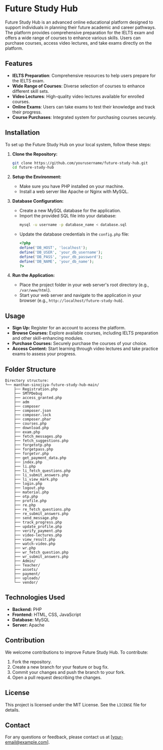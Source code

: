 # Future Study Hub

Future Study Hub is an advanced online educational platform designed to support individuals in planning their future academic and career pathways. The platform provides comprehensive preparation for the IELTS exam and offers a wide range of courses to enhance various skills. Users can purchase courses, access video lectures, and take exams directly on the platform.

## Features

- **IELTS Preparation**: Comprehensive resources to help users prepare for the IELTS exam.
- **Wide Range of Courses**: Diverse selection of courses to enhance different skill sets.
- **Video Lectures**: High-quality video lectures available for enrolled courses.
- **Online Exams**: Users can take exams to test their knowledge and track their progress.
- **Course Purchases**: Integrated system for purchasing courses securely.

## Installation

To set up the Future Study Hub on your local system, follow these steps:

1. **Clone the Repository:**
   ```bash
   git clone https://github.com/yourusername/future-study-hub.git
   cd future-study-hub
   ```

2. **Setup the Environment:**
   - Make sure you have PHP installed on your machine.
   - Install a web server like Apache or Nginx with MySQL.

3. **Database Configuration:**
   - Create a new MySQL database for the application.
   - Import the provided SQL file into your database:
     ```bash
     mysql -u username -p database_name < database.sql
     ```
   - Update the database credentials in the `config.php` file:
     ```php
     <?php
     define('DB_HOST', 'localhost');
     define('DB_USER', 'your_db_username');
     define('DB_PASS', 'your_db_password');
     define('DB_NAME', 'your_db_name');
     ?>
     ```

4. **Run the Application:**
   - Place the project folder in your web server's root directory (e.g., `/var/www/html`).
   - Start your web server and navigate to the application in your browser (e.g., `http://localhost/future-study-hub`).

## Usage

- **Sign Up:** Register for an account to access the platform.
- **Browse Courses:** Explore available courses, including IELTS preparation and other skill-enhancing modules.
- **Purchase Courses:** Securely purchase the courses of your choice.
- **Access Content:** Start learning through video lectures and take practice exams to assess your progress.

## Folder Structure

```
Directory structure:
└── manthan-sinojiya-future-study-hub-main/
    ├── Registration.php
    ├── SMTPDebug
    ├── access_granted.php
    ├── adm
    ├── composer
    ├── composer.json
    ├── composer.lock
    ├── composer.phar
    ├── courses.php
    ├── download.php
    ├── exam.php
    ├── fetch_messages.php
    ├── fetch_suggestions.php
    ├── forgetotp.php
    ├── forgetpass.php
    ├── forgetvr.php
    ├── get_payment_data.php
    ├── index.php
    ├── li.php
    ├── li_fetch_questions.php
    ├── li_submit_answers.php
    ├── li_view_mark.php
    ├── login.php
    ├── logout.php
    ├── material.php
    ├── otp.php
    ├── profile.php
    ├── re.php
    ├── re_fetch_questions.php
    ├── re_submit_answers.php
    ├── send_message.php
    ├── track_progress.php
    ├── update_profile.php
    ├── verify_payment.php
    ├── video-lectures.php
    ├── view_result.php
    ├── watch-video.php
    ├── wr.php
    ├── wr_fetch_question.php
    ├── wr_submit_answers.php
    ├── Admin/
    ├── Teacher/
    ├── assets/
    ├── payment/
    ├── uploads/
    └── vendor/
```

## Technologies Used

- **Backend:** PHP
- **Frontend:** HTML, CSS, JavaScript
- **Database:** MySQL
- **Server:** Apache

## Contribution

We welcome contributions to improve Future Study Hub. To contribute:

1. Fork the repository.
2. Create a new branch for your feature or bug fix.
3. Commit your changes and push the branch to your fork.
4. Open a pull request describing the changes.

## License

This project is licensed under the MIT License. See the `LICENSE` file for details.

## Contact

For any questions or feedback, please contact us at [your-email@example.com].
